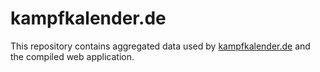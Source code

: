 # kampfkalender.de

This repository contains aggregated data used by [kampfkalender.de](https://kampfkalender.de/) and the compiled web application.
